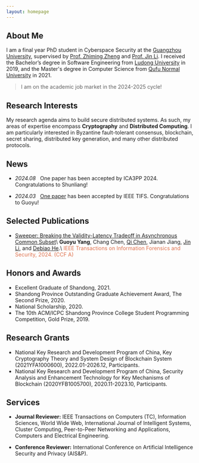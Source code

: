 ```yaml
---
layout: homepage
---
```


## About Me

I am a final year PhD student in Cyberspace Security at the [Guangzhou University](http://www.gzhu.edu.cn/), supervised by [Prof. Zhiming Zheng](https://iai.buaa.edu.cn/info/1013/1088.htm) and [Prof. Jin Li](http://www.gzhu.edu.cn/info/1112/17557.htm). I received the Bachelor’s degree in Software Engineering from [Ludong University](https://www.ldu.edu.cn/) in 2019, and the Master's degree in Computer Science from [Qufu Normal University](https://www.qfnu.edu.cn/) in 2021. 


> I am on the academic job market in the 2024-2025 cycle!



## Research Interests

My research agenda aims to build secure distributed systems. As such, my areas of expertise encompass **Cryptography** and **Distributed Computing**. I am particularly interested in Byzantine fault-tolerant consensus, blockchain, secret sharing, distributed key generation, and many other distributed protocols.



## News



- *2024.08* &nbsp; One paper has been accepted by ICA3PP 2024. Congratulations to Shunliang!

- *2024.03* &nbsp; [One paper](https://ieeexplore.ieee.org/abstract/document/10480712/) has been accepted by IEEE TIFS. Congratulations to Guoyu!



## Selected Publications



- [Sweeper: Breaking the Validity-Latency Tradeoff in Asynchronous Common Subset](https://ieeexplore.ieee.org/abstract/document/10480712/)\\
  **Guoyu Yang**, Chang Chen, [Qi Chen](http://ai.gzhu.edu.cn/info/1223/1093.htm), Jianan Jiang, [Jin Li](http://ai.gzhu.edu.cn/info/1223/1091.htm), and [Debiao He](https://blockchain.whu.edu.cn/info/1121/3091.htm).\\
  <span style="color: #de724e;">IEEE Transactions on Information Forensics and Security, 2024. (CCF A)</span>
 


## Honors and Awards
- Excellent Graduate of Shandong, 2021.
- Shandong Province Outstanding Graduate Achievement Award, The Second Prize, 2020.
- National Scholarship, 2020.
- The 10th ACM/ICPC Shandong Province College Student Programming Competition, Gold Prize, 2019.

## Research Grants
- National Key Research and Development Program of China, Key Cryptography Theory and System Design of Blockchain System (2021YFA1000600), 2022.01-2026.12, Participants.
- National Key Research and Development Program of China, Security Analysis and Enhancement Technology for Key Mechanisms of Blockchain (2020YFB1005700), 2020.11-2023.10, Participants.

## Services

- **Journal Reviewer:** IEEE Transactions on Computers (TC), Information Sciences, World Wide Web, International Journal of Intelligent Systems, Cluster Computing, Peer-to-Peer Networking and Applications, Computers and Electrical Engineering.

- **Conference Reviewer:** International Conference on Artificial Intelligence Security and Privacy (AIS&P).







